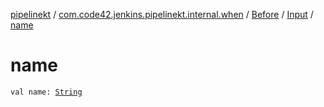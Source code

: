 [pipelinekt](../../../index.md) / [com.code42.jenkins.pipelinekt.internal.when](../../index.md) / [Before](../index.md) / [Input](index.md) / [name](./name.md)

# name

`val name: `[`String`](https://kotlinlang.org/api/latest/jvm/stdlib/kotlin/-string/index.html)